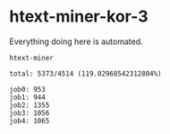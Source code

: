 # htext-miner-kor-3

Everything doing here is automated.

```
htext-miner

total: 5373/4514 (119.02968542312804%)

job0: 953
job1: 944
job2: 1355
job3: 1056
job4: 1065
```